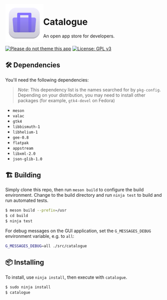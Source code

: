 <img align="left" style="vertical-align: middle" width="120" height="120" src="data/icons/com.fyralabs.Catalogue.svg">

# Catalogue

An open app store for developers.

###

[![Please do not theme this app](https://stopthemingmy.app/badge.svg)](https://stopthemingmy.app)
[![License: GPL v3](https://img.shields.io/badge/License-GPL%20v3-blue.svg)](http://www.gnu.org/licenses/gpl-3.0)

## 🛠️ Dependencies

You'll need the following dependencies:

> *Note*: This dependency list is the names searched for by `pkg-config`. Depending on your distribution, you may need to install other packages (for example, `gtk4-devel` on Fedora)

- `meson`
- `valac`
- `gtk4`
- `libbismuth-1`
- `libhelium-1`
- `gee-0.8`
- `flatpak`
- `appstream`
- `libxml-2.0`
- `json-glib-1.0`

## 🏗️ Building

Simply clone this repo, then run `meson build` to configure the build environment. Change to the build directory and run `ninja test` to build and run automated tests.

```bash
$ meson build --prefix=/usr
$ cd build
$ ninja test
```

For debug messages on the GUI application, set the `G_MESSAGES_DEBUG` environment variable, e.g. to `all`:

```bash
G_MESSAGES_DEBUG=all ./src/catalogue
```

## 📦 Installing

To install, use `ninja install`, then execute with `catalogue`.

```bash
$ sudo ninja install
$ catalogue
```



